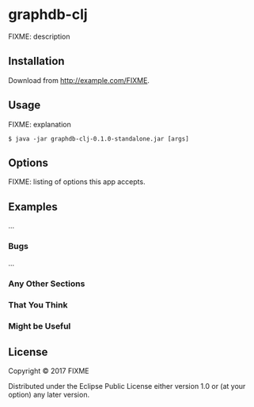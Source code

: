 # graphdb-clj

FIXME: description

## Installation

Download from http://example.com/FIXME.

## Usage

FIXME: explanation

    $ java -jar graphdb-clj-0.1.0-standalone.jar [args]

## Options

FIXME: listing of options this app accepts.

## Examples

...

### Bugs

...

### Any Other Sections
### That You Think
### Might be Useful

## License

Copyright © 2017 FIXME

Distributed under the Eclipse Public License either version 1.0 or (at
your option) any later version.
